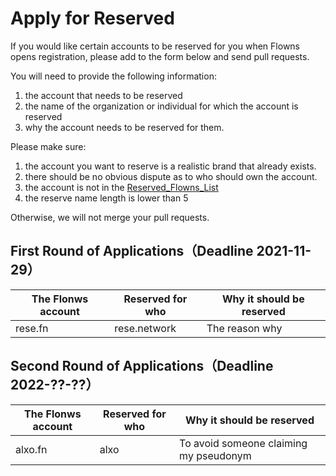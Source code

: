 # Apply for Reserved



If you would like certain accounts to be reserved for you when Flowns opens registration, please add to the form below and send pull requests. 

You will need to provide the following information:
1. the account that needs to be reserved
2. the name of the organization or individual for which the account is reserved
3. why the account needs to be reserved for them.

Please make sure:
1. the account you want to reserve is a realistic brand that already exists. 
2. there should be no obvious dispute as to who should own the account. 
3. the account is not in the [Reserved_Flowns_List](./Reserved_Flowns_List.md)
4. the reserve name length is lower than 5

Otherwise, we will not merge your pull requests.


## First Round of Applications（Deadline 2021-11-29）


| The Flonws account | Reserved for who   | **Why it should be reserved**                                |
| --------------- | ----------------   | ------------------------------------------------------------ |
| rese.fn    | rese.network   |  The reason why      |


## Second Round of Applications（Deadline 2022-??-??）


| The Flonws account | Reserved for who   | **Why it should be reserved**                                |
| --------------- | ----------------   | ------------------------------------------------------------ |
| alxo.fn    | alxo   |  To avoid someone claiming my pseudonym      |
